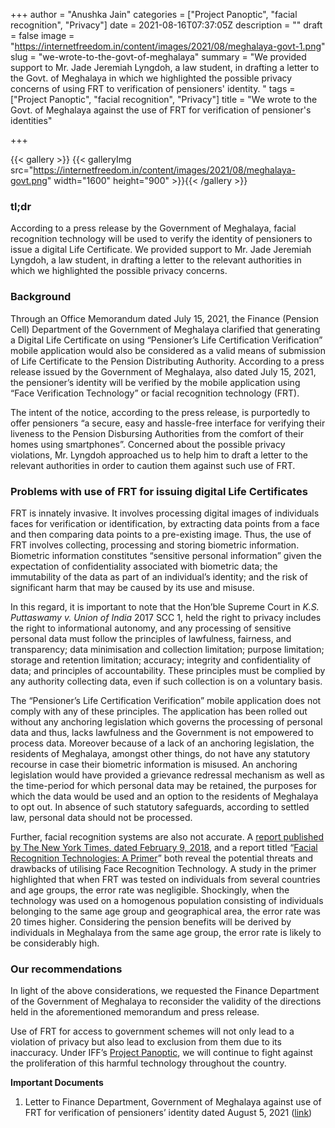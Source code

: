 +++
author = "Anushka Jain"
categories = ["Project Panoptic", "facial recognition", "Privacy"]
date = 2021-08-16T07:37:05Z
description = ""
draft = false
image = "https://internetfreedom.in/content/images/2021/08/meghalaya-govt-1.png"
slug = "we-wrote-to-the-govt-of-meghalaya"
summary = "We provided support to Mr. Jade Jeremiah Lyngdoh, a law student, in drafting a letter to the Govt. of Meghalaya in which we highlighted the possible privacy concerns of using FRT to verification of pensioners' identity. "
tags = ["Project Panoptic", "facial recognition", "Privacy"]
title = "We wrote to the Govt. of Meghalaya against the use of FRT for verification of pensioner's identities"

+++




{{< gallery >}}
{{< galleryImg  src="https://internetfreedom.in/content/images/2021/08/meghalaya-govt.png" width="1600" height="900" >}}{{< /gallery >}}

>>>> <form><script src="https://checkout.razorpay.com/v1/payment-button.js" data-payment_button_id="pl_HLkgeWGQLMuddp" async> </script> </form>

### tl;dr

According to a press release by the Government of Meghalaya, facial recognition technology will be used to verify the identity of pensioners to issue a digital Life Certificate. We provided support to Mr. Jade Jeremiah Lyngdoh, a law student, in drafting a letter to the relevant authorities in which we highlighted the possible privacy concerns.



### Background

Through an Office Memorandum dated July 15, 2021, the Finance (Pension Cell) Department of the Government of Meghalaya clarified that generating a Digital Life Certificate on using “Pensioner’s Life Certification Verification” mobile application would also be considered as a valid means of submission of Life Certificate to the Pension Distributing Authority. According to a press release issued by the Government of Meghalaya, also dated July 15, 2021, the pensioner’s identity will be verified by the mobile application using “Face Verification Technology” or facial recognition technology (FRT).

The intent of the notice, according to the press release, is purportedly to offer pensioners “a secure, easy and hassle-free interface for verifying their liveness to the Pension Disbursing Authorities from the comfort of their homes using smartphones”. Concerned about the possible privacy violations, Mr. Lyngdoh approached us to help him to draft a letter to the relevant authorities in order to caution them against such use of FRT.

### Problems with use of FRT for issuing digital Life Certificates

FRT is innately invasive. It involves processing digital images of individuals faces for verification or identification, by extracting data points from a face and then comparing data points to a pre-existing image. Thus, the use of FRT involves collecting, processing and storing biometric information. Biometric information constitutes “sensitive personal information” given the expectation of confidentiality associated with biometric data; the immutability of the data as part of an individual’s identity; and the risk of significant harm that may be caused by its use and misuse.

In this regard, it is important to note that the Hon’ble Supreme Court in _K.S. Puttaswamy v. Union of India_ 2017 SCC 1, held the right to privacy includes the right to informational autonomy, and any processing of sensitive personal data must follow the principles of lawfulness, fairness, and transparency; data minimisation and collection limitation; purpose limitation; storage and retention limitation; accuracy; integrity and confidentiality of data; and principles of accountability. These principles must be complied by any authority collecting data, even if such collection is on a voluntary basis.

The “Pensioner’s Life Certification Verification” mobile application does not comply with any of these principles. The application has been rolled out without any anchoring legislation which governs the processing of personal data and thus, lacks lawfulness and the Government is not empowered to process data. Moreover because of a lack of an anchoring legislation, the residents of Meghalaya, amongst other things, do not have any statutory recourse in case their biometric information is misused. An anchoring legislation would have provided a grievance redressal mechanism as well as the time-period for which personal data may be retained, the purposes for which the data would be used and an option to the residents of Meghalaya to opt out. In absence of such statutory safeguards, according to settled law, personal data should not be processed.

Further, facial recognition systems are also not accurate. A [report published by The New York Times, dated February 9, 2018](https://drive.google.com/file/d/15zHU0wBxtql8X_ywrZdE67NwP9zjCC3b/view?usp=sharing), and a report titled “[Facial Recognition Technologies: A Primer](https://drive.google.com/file/d/1ujyHPhd5eGNvV-EtofI8vocyAIrAsBlI/view?usp=sharing)” both reveal the potential threats and drawbacks of utilising Face Recognition Technology. A study in the primer highlighted that when FRT was tested on individuals from several countries and age groups, the error rate was negligible. Shockingly, when the technology was used on a homogenous population consisting of individuals belonging to the same age group and geographical area, the error rate was 20 times higher. Considering the pension benefits will be derived by individuals in Meghalaya from the same age group, the error rate is likely to be considerably high.



### Our recommendations

In light of the above considerations, we requested the Finance Department of the Government of Meghalaya to reconsider the validity of the directions held in the aforementioned memorandum and press release.

Use of FRT for access to government schemes will not only lead to a violation of privacy but also lead to exclusion from them due to its inaccuracy. Under IFF’s [Project Panoptic](https://panoptic.in/), we will continue to fight against the proliferation of this harmful technology throughout the country.

**Important Documents**

1. Letter to Finance Department, Government of Meghalaya against use of FRT for verification of pensioners’ identity dated August 5, 2021 ([link](https://drive.google.com/file/d/1-yfCQH_l2YCoOtbkMHKaYmkAMlMaLnGX/view?usp=sharing))

> > > <form><script src="https://cdn.razorpay.com/static/widget/subscription-button.js" data-subscription_button_id="pl_HLk5qU1K35hmPH" data-button_theme="brand-color" async> </script> </form>



